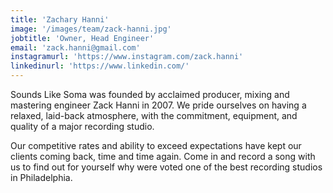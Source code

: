 ```yaml
---
title: 'Zachary Hanni'
image: '/images/team/zack-hanni.jpg'
jobtitle: 'Owner, Head Engineer'
email: 'zack.hanni@gmail.com'
instagramurl: 'https://www.instagram.com/zack.hanni'
linkedinurl: 'https://www.linkedin.com/'
---
```


Sounds Like Soma was founded by acclaimed producer, mixing and mastering engineer Zack Hanni in 2007. We pride ourselves on having a relaxed, laid-back atmosphere, with the commitment, equipment, and quality of a major recording studio. 

Our competitive rates and ability to exceed expectations have kept our clients coming back, time and time again. Come in and record a song with us to find out for yourself why were voted one of the best recording studios in Philadelphia.
